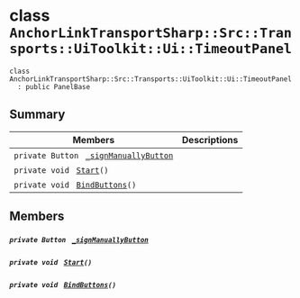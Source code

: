 # class `AnchorLinkTransportSharp::Src::Transports::UiToolkit::Ui::TimeoutPanel` 

```
class AnchorLinkTransportSharp::Src::Transports::UiToolkit::Ui::TimeoutPanel
  : public PanelBase
```

## Summary

 Members                                | Descriptions                                
----------------------------------------|---------------------------------------------
`private Button ` [`_signManuallyButton`](#class_anchor_link_transport_sharp_1_1_src_1_1_transports_1_1_ui_toolkit_1_1_ui_1_1_timeout_panel_1a484740db4590105b37c00e30f9284137) | 
`private void ` [`Start`](#class_anchor_link_transport_sharp_1_1_src_1_1_transports_1_1_ui_toolkit_1_1_ui_1_1_timeout_panel_1a07aaf1227e4d645f15e0a964f54ef291)`()` | 
`private void ` [`BindButtons`](#class_anchor_link_transport_sharp_1_1_src_1_1_transports_1_1_ui_toolkit_1_1_ui_1_1_timeout_panel_1ac0a62408f7b64fe84a8a710e7119b60b)`()` | 

## Members

##### `private Button ` [`_signManuallyButton`](#class_anchor_link_transport_sharp_1_1_src_1_1_transports_1_1_ui_toolkit_1_1_ui_1_1_timeout_panel_1a484740db4590105b37c00e30f9284137) 

##### `private void ` [`Start`](#class_anchor_link_transport_sharp_1_1_src_1_1_transports_1_1_ui_toolkit_1_1_ui_1_1_timeout_panel_1a07aaf1227e4d645f15e0a964f54ef291)`()` 

##### `private void ` [`BindButtons`](#class_anchor_link_transport_sharp_1_1_src_1_1_transports_1_1_ui_toolkit_1_1_ui_1_1_timeout_panel_1ac0a62408f7b64fe84a8a710e7119b60b)`()` 

